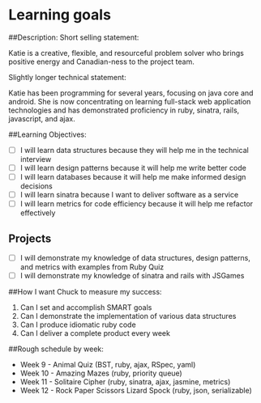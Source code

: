 # Learning goals

##Description:
Short selling statement:

Katie is a creative, flexible, and resourceful problem solver who brings positive energy and Canadian-ness to the project team.

Slightly longer technical statement:

Katie has been programming for several years, focusing on java core and android. She is now concentrating on learning full-stack web application technologies and has demonstrated proficiency in ruby, sinatra, rails, javascript, and ajax.

##Learning Objectives:
* [ ] I will learn data structures because they will help me in the technical interview
* [ ] I will learn design patterns because it will help me write better code
* [ ] I will learn databases because it will help me make informed design decisions
* [ ] I will learn sinatra because I want to deliver software as a service
* [ ] I will learn metrics for code efficiency because it will help me refactor effectively

## Projects
* [ ] I will demonstrate my knowledge of data structures, design patterns, and metrics with examples from Ruby Quiz
* [ ] I will demonstrate my knowledge of sinatra and rails with JSGames

##How I want Chuck to measure my success:
1. Can I set and accomplish SMART goals
2. Can I demonstrate the implementation of various data structures
3. Can I produce idiomatic ruby code
4. Can I deliver a complete product every week

##Rough schedule by week:
* Week 9 - Animal Quiz (BST, ruby, ajax, RSpec, yaml)
* Week 10 - Amazing Mazes (ruby, priority queue)
* Week 11 - Solitaire Cipher (ruby, sinatra, ajax, jasmine, metrics)
* Week 12 - Rock Paper Scissors Lizard Spock (ruby, json, serializable)